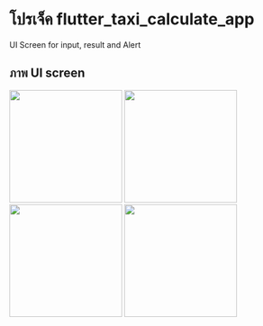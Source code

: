 # โปรเจ็ค flutter_taxi_calculate_app

UI Screen for input, result and Alert

## ภาพ UI screen 
<img src="https://github.com/user-attachments/assets/98fe11d0-73a0-44e8-86f4-38954810047f" width="200">
<img src="https://github.com/user-attachments/assets/f70d5994-0f1c-470b-bce3-f8cb80fc03fd" width="200">
<img src="https://github.com/user-attachments/assets/465a2e4d-1fe1-4317-af72-98bf40d1ad44" width="200">
<img src="https://github.com/user-attachments/assets/b6d0f086-da0c-4c95-b379-0bc2604fca98" width="200">
